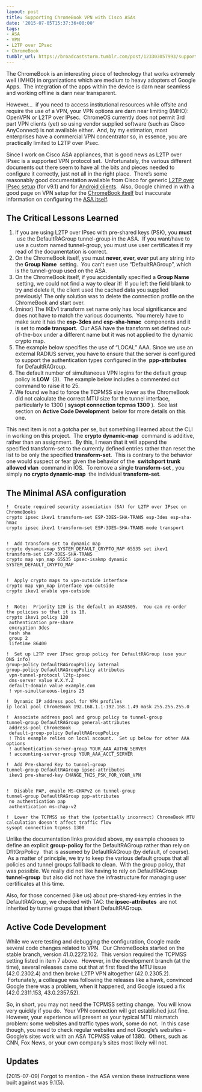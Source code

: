 ```yaml
---
layout: post
title: Supporting ChromeBook VPN with Cisco ASAs
date: '2015-07-05T15:37:36+00:00'
tags:
- ASA
- VPN
- L2TP over IPsec
- ChromeBook
tumblr_url: https://broadcaststorm.tumblr.com/post/123303057993/supporting-chromebook-vpn-with-cisco-asas
---
```

The ChromeBook is an interesting piece of technology that works extremely well (IMHO) in organizations which are medium to heavy adopters of Google Apps. &nbsp;The integration of the apps within the device is darn near seamless and working offline is darn near transparent.

However… &nbsp;if you need to access institutional resources while offsite and require the use of a VPN, your VPN options are darn near limiting (IMHO): OpenVPN or L2TP over IPsec. &nbsp;ChromeOS currently does not permit 3rd part VPN clients (yet) so using vendor supplied software (such as Cisco AnyConnect) is not available either. &nbsp;And, by my estimation, most enterprises have a commercial VPN concentrator so, in essence, you are practically limited to L2TP over IPsec.

Since I work on Cisco ASA appliances, that is good news as L2TP over IPsec is a supported VPN protocol set. &nbsp;Unfortunately, the various different documents out there seem to have all the bits and pieces needed to configure it correctly, just not all in the right place. &nbsp;There’s some reasonably good documentation available from Cisco for generic&nbsp;[L2TP over IPsec setup](http://bit.ly/1H0zGsq)&nbsp;(for v9.1) and for [Android clients](http://bit.ly/1fejwoP). &nbsp;Also, Google chimed in with a good page on VPN setup for the&nbsp;[ChromeBook itself](http://bit.ly/1fekGk3)&nbsp;but inaccurate information on configuring the [ASA itself](http://bit.ly/1LMvBxy).

## The Critical Lessons Learned

1. If you are using L2TP over IPsec with pre-shared keys (PSK), you **must** &nbsp;use the DefaultRAGroup tunnel-group in the ASA. &nbsp;If you want/have to use a custom named tunnel-group, you must use user certificates if my read of the documentation is correct.&nbsp;
2. On the ChromeBook itself, you must **never, ever, ever** put any string into the **Group Name** &nbsp;setting. &nbsp;You can’t even use “DefaultRAGroup”, which is the tunnel-group used on the ASA. &nbsp;
3. On the ChromeBook itself, if you accidentally specified a **Group Name** &nbsp;setting, we could not find a way to clear it! &nbsp;If you left the field blank to try and delete it, the client used the cached data you supplied previously! The only solution was to delete the connection profile on the ChromeBook and start over.
4. (minor) The IKEv1 transform set name only has local significance and does not have to match the various documents. &nbsp;You merely have to make sure it has the **esp-3des** and **esp-sha-hmac** &nbsp;components and it is set to **mode transport**. &nbsp;Our ASA have the transform set defined out-of-the-box under a different name but it was not applied to the dynamic crypto map.
5. The example below specifies the use of “LOCAL” AAA. Since we use an external RADIUS server, you have to ensure that the server is configured to support the authentication types configured in the&nbsp; **ppp-attributes** &nbsp;for DefaultRAGroup.
6. The default number of simultaneous VPN logins for the default group policy is **LOW** &nbsp;(3). &nbsp;The example below includes a commented out command to raise it to 25.
7. We found we had to force the TCPMSS size lower as the ChromeBook did not calculate the correct MTU size for the tunnel interface, particularly to 1300 ( **sysopt connection tcpmss 1300** ). &nbsp;See last section on **Active Code Development** &nbsp;below for more details on this one.

This next item is not a gotcha per se, but something I learned about the CLI in working on this project. &nbsp;The **crypto dynamic-map** &nbsp;command is additive, rather than an assignment. &nbsp;By this, I mean that it will append the specified&nbsp;transform-set to the currently defined entries rather than reset the list to be only the specified **transform-set**. &nbsp;This is contrary to the behavior one would suspect or fear given the behavior of the&nbsp; **switchport trunk allowed vlan** &nbsp;command in IOS. &nbsp;To remove a single **transform-set** , you simply **no crypto dynamic-map** &nbsp;the individual **transform-set**.

## The Minimal ASA configuration

```
!  Create required security association (SA) for L2TP over IPsec on ChromeBooks
crypto ipsec ikev1 transform-set ESP-3DES-SHA-TRANS esp-3des esp-sha-hmac 
crypto ipsec ikev1 transform-set ESP-3DES-SHA-TRANS mode transport


!  Add transform set to dynamic map
crypto dynamic-map SYSTEM_DEFAULT_CRYPTO_MAP 65535 set ikev1 transform-set ESP-3DES-SHA-TRANS 
crypto map vpn_map 65535 ipsec-isakmp dynamic SYSTEM_DEFAULT_CRYPTO_MAP


!  Apply crypto maps to vpn-outside interface
crypto map vpn_map interface vpn-outside
crypto ikev1 enable vpn-outside


!  Note:  Priority 120 is the default on ASA5505.  You can re-order the policies so that it is 10.  
crypto ikev1 policy 120
 authentication pre-share
 encryption 3des
 hash sha
 group 2
 lifetime 86400

!  Set up L2TP over IPsec group policy for DefaultRAGroup (use your DNS info)
group-policy DefaultRAGroupPolicy internal
group-policy DefaultRAGroupPolicy attributes
 vpn-tunnel-protocol l2tp-ipsec 
 dns-server value W.X.Y.Z
 default-domain value example.com
 ! vpn-simultaneous-logins 25

!  Dynamic IP address pool for VPN profiles
ip local pool ChromeBook 192.168.1.1-192.168.1.49 mask 255.255.255.0

!  Associate address pool and group policy to tunnel-group
tunnel-group DefaultRAGroup general-attributes
 address-pool ChromeBook
 default-group-policy DefaultRAGroupPolicy
 ! This example relies on local account.  Set up below for other AAA options
 ! authentication-server-group YOUR_AAA_AUTHN_SERVER
 ! accounting-server-group YOUR_AAA_ACCT_SERVER

!  Add Pre-shared Key to tunnel-group
tunnel-group DefaultRAGroup ipsec-attributes
 ikev1 pre-shared-key CHANGE_THIS_PSK_FOR_YOUR_VPN


!  Disable PAP, enable MS-CHAPv2 on tunnel-group
tunnel-group DefaultRAGroup ppp-attributes
 no authentication pap
 authentication ms-chap-v2

!  Lower the TCPMSS so that the (potentially incorrect) ChromeBook MTU calculation doesn't affect traffic flow 
sysopt connection tcpmss 1300
```

Unlike the documentation links provided above, my example chooses to define an explicit **group-policy** for the DefaultRAGroup rather than rely on DfltGrpPolicy **&nbsp;** that is assumed by DefaultRAGroup (by default, of course). &nbsp;As a matter of principle, we try to keep the various default groups that all policies and tunnel groups fall back to clean. &nbsp;With the group policy, that was possible. We really did not like having to rely on DefaultRAGroup **tunnel-group** &nbsp;but also did not have the infrastructure for managing user certificates at this time.

Also, for those concerned (like us) about pre-shared-key entries in the DefaultRAGroup, we checked with TAC: the **ipsec-attributes&nbsp;** are not inherited by tunnel groups that inherit DefaultRAGroup.

## Active Code Development

While we were testing and debugging the configuration, Google made several code changes related to VPN. &nbsp;Our ChromeBooks started on the stable branch, version 41.0.2272.102. &nbsp;This version required the TCPMSS setting listed in item 7 above. &nbsp;However, in the development branch (at the time), several releases came out that at first fixed the MTU issue (42.0.2302.4) and then broke L2TP VPN altogether (42.0.2305.2). &nbsp;Fortunately, a colleague was following the releases like a hawk, convinced Google there was a problem, when it happened, and Google issued a fix (42.0.2311.153,&nbsp;43.0.2357.52).

So, in short, you may not need the TCPMSS setting change. &nbsp;You will know very quickly if you do. &nbsp;Your VPN connection will get established just fine. However, your experience will present as your typical MTU mismatch problem: some websites and traffic types work, some do not. &nbsp;In this case though, you need to check regular websites and not Google’s websites - Google’s sites work with an ASA TCPMSS value of 1380. &nbsp;Others, such as CNN, Fox News, or your own company’s sites most likely will not.

## Updates

(2015-07-09) Forgot to mention - the ASA version these instructions were built against was 9.1(5).

